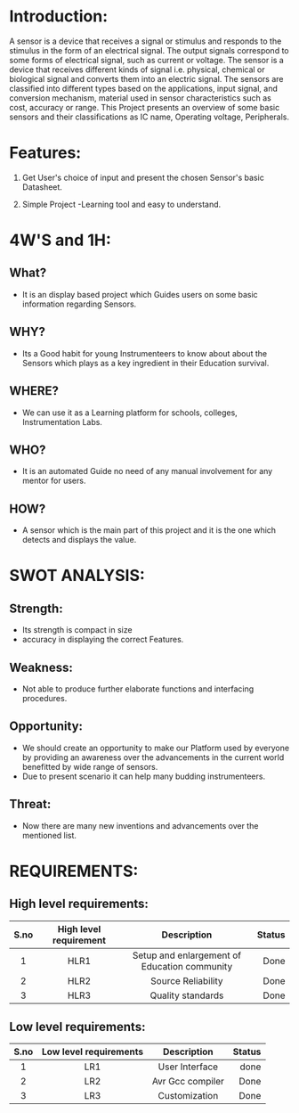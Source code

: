 # Introduction:
A sensor is a device that receives a signal or stimulus and responds to the stimulus in the form of an electrical signal. The output signals correspond to some forms of electrical signal, such as current or voltage. The sensor is a device that receives different kinds of signal i.e. physical, chemical or biological signal and converts them into an electric signal. The sensors are classified into different types based on the applications, input signal, and conversion mechanism, material used in sensor characteristics such as cost, accuracy or range. This Project presents an overview of some basic sensors and their classifications as IC name, Operating voltage, Peripherals. 

# Features:
1. Get User's choice of input and present the chosen Sensor's basic Datasheet.

2. Simple Project -Learning tool and easy to understand.

# 4W'S and 1H:
## What?
* It is an display based project which Guides users on some basic information regarding Sensors.
## WHY?
* Its a Good habit for young Instrumenteers to know about about the Sensors which plays as a key ingredient in their Education survival.
## WHERE?
* We can use it as a Learning platform for schools, colleges, Instrumentation Labs.
## WHO?
*  It is an automated Guide no need of any manual involvement for any mentor for users.
## HOW?
* A sensor which is the main part of this project and it is the one which detects and displays the value.

# SWOT ANALYSIS:
## Strength:
- Its strength is compact in size
- accuracy in displaying the correct Features.
## Weakness:
- Not able to produce further elaborate functions and interfacing procedures.
## Opportunity:
- We should create an opportunity to make our Platform used by everyone by providing an awareness over the advancements in the current world benefitted by wide range of sensors.
- Due to present scenario it can help many budding instrumenteers.
## Threat:
- Now there are many new inventions and advancements over the mentioned list.


# REQUIREMENTS:
## High level requirements:
| S.no | High level requirement | Description | Status |
| :---:| :---: | :---: | ---: |
| 1 | HLR1 | Setup and enlargement of Education community | Done |
| 2 | HLR2 | Source Reliability | Done |
| 3 | HLR3 | Quality standards | Done |

## Low level requirements:
| S.no | Low level requirements | Description | Status |
| :---: | :---: | :---: | ---: |
| 1 | LR1 | User Interface | done |
| 2 | LR2 | Avr Gcc compiler | Done |
| 3 | LR3 | Customization | Done |




